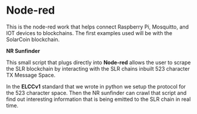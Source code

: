 # Node-red
This is the node-red work that helps connect Raspberry Pi, Mosquitto, and IOT devices to blockchains. 
The first examples used will be with the SolarCoin blockchain.

**NR Sunfinder**

This small script that plugs directly into **Node-red** allows the user to scrape the SLR blockchain by interacting with the SLR chains inbuilt 523 character TX Message Space.

In the **ELCCv1** standard that we wrote in python we setup the protocol for the 523 character space. Then the NR sunfinder can crawl that script and find out interesting information that is being emitted to the SLR chain in real time.
